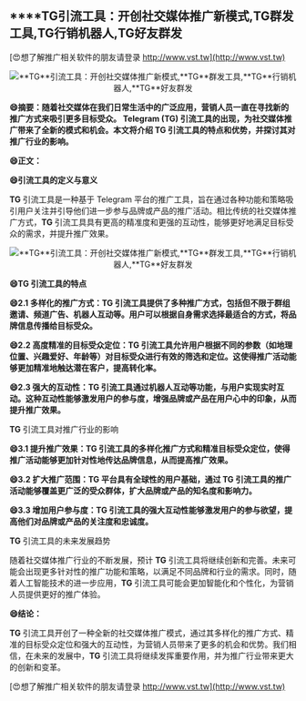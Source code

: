 ## ****TG**引流工具：开创社交媒体推广新模式,**TG**群发工具,**TG**行销机器人,**TG**好友群发**

[😍想了解推广相关软件的朋友请登录 http://www.vst.tw](http://www.vst.tw)

 <center><img src="https://vst.tw/MP4/tuiguang/png/1.png" alt="**TG**引流工具：开创社交媒体推广新模式,**TG**群发工具,**TG**行销机器人,**TG**好友群发"></center>

**😄摘要：随着社交媒体在我们日常生活中的广泛应用，营销人员一直在寻找新的推广方式来吸引更多目标受众。 Telegram (**TG**) 引流工具的出现，为社交媒体推广带来了全新的模式和机会。本文将介绍 **TG** 引流工具的特点和优势，并探讨其对推广行业的影响。**

**😄正文：**

**😄引流工具的定义与意义**

**TG** 引流工具是一种基于 Telegram 平台的推广工具，旨在通过各种功能和策略吸引用户关注并引导他们进一步参与品牌或产品的推广活动。相比传统的社交媒体推广方式，**TG** 引流工具具有更高的精准度和更强的互动性，能够更好地满足目标受众的需求，并提升推广效果。

 <center><img src="https://vst.tw/MP4/tuiguang/png/4.png" alt="**TG**引流工具：开创社交媒体推广新模式,**TG**群发工具,**TG**行销机器人,**TG**好友群发"></center>

**😄**TG** 引流工具的特点**

**😄2.1 多样化的推广方式：**TG** 引流工具提供了多种推广方式，包括但不限于群组邀请、频道广告、机器人互动等。用户可以根据自身需求选择最适合的方式，将品牌信息传播给目标受众。**

**😄2.2 高度精准的目标受众定位：**TG** 引流工具允许用户根据不同的参数（如地理位置、兴趣爱好、年龄等）对目标受众进行有效的筛选和定位。这使得推广活动能够更加精准地触达潜在客户，提高转化率。**

**😄2.3 强大的互动性：**TG** 引流工具通过机器人互动等功能，与用户实现实时互动。这种互动性能够激发用户的参与度，增强品牌或产品在用户心中的印象，从而提升推广效果。**

**TG** 引流工具对推广行业的影响

**😄3.1 提升推广效果：**TG** 引流工具的多样化推广方式和精准目标受众定位，使得推广活动能够更加针对性地传达品牌信息，从而提高推广效果。**

**😄3.2 扩大推广范围：**TG** 平台具有全球性的用户基础，通过 **TG** 引流工具的推广活动能够覆盖更广泛的受众群体，扩大品牌或产品的知名度和影响力。**

**😄3.3 增加用户参与度：**TG** 引流工具的强大互动性能够激发用户的参与欲望，提高他们对品牌或产品的关注度和忠诚度。**

**TG** 引流工具的未来发展趋势

随着社交媒体推广行业的不断发展，预计 **TG** 引流工具将继续创新和完善。未来可能会出现更多针对性的推广功能和策略，以满足不同品牌和行业的需求。同时，随着人工智能技术的进一步应用，**TG** 引流工具可能会更加智能化和个性化，为营销人员提供更好的推广体验。

**😄结论：**

**TG** 引流工具开创了一种全新的社交媒体推广模式，通过其多样化的推广方式、精准的目标受众定位和强大的互动性，为营销人员带来了更多的机会和优势。我们相信，在未来的发展中，**TG** 引流工具将继续发挥重要作用，并为推广行业带来更大的创新和变革。

[😍想了解推广相关软件的朋友请登录 http://www.vst.tw](http://www.vst.tw)



